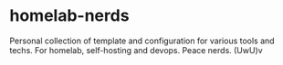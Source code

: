 # homelab-nerds
Personal collection of template and configuration for various tools and techs. For homelab, self-hosting and devops. Peace nerds. (UwU)v
